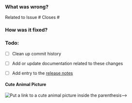 ### What was wrong?

Related to Issue #
Closes #

### How was it fixed?

### Todo:

- [ ] Clean up commit history

- [ ] Add or update documentation related to these changes

- [ ] Add entry to the [release notes](https://github.com/ethereum/eth-utils/blob/main/newsfragments/README.md)

#### Cute Animal Picture

![Put a link to a cute animal picture inside the parenthesis-->](<>)
